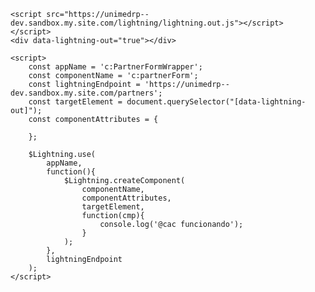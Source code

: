 <html>
    <style>
        a {
            color:blue;
        }
    </style>

    <script src="https://unimedrp--dev.sandbox.my.site.com/lightning/lightning.out.js"></script>
    </script>
    <div data-lightning-out="true"></div>

    <script>
        const appName = 'c:PartnerFormWrapper';
        const componentName = 'c:partnerForm';
        const lightningEndpoint = 'https://unimedrp--dev.sandbox.my.site.com/partners';
        const targetElement = document.querySelector("[data-lightning-out]");
        const componentAttributes = {

        };

        $Lightning.use(
            appName,
            function(){
                $Lightning.createComponent(
                    componentName,
                    componentAttributes,
                    targetElement,
                    function(cmp){
                        console.log('@cac funcionando');
                    }
                );
            },
            lightningEndpoint
        );
    </script>
</html>
